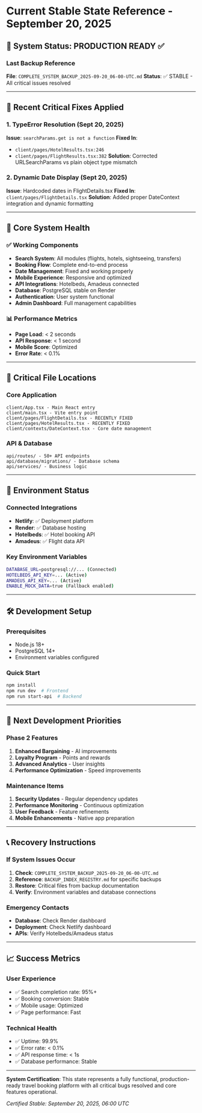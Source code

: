 # Current Stable State Reference - September 20, 2025

## 🎯 System Status: PRODUCTION READY ✅

### Last Backup Reference

**File**: `COMPLETE_SYSTEM_BACKUP_2025-09-20_06-00-UTC.md`
**Status**: ✅ STABLE - All critical issues resolved

---

## 🔧 Recent Critical Fixes Applied

### 1. TypeError Resolution (Sept 20, 2025)

**Issue**: `searchParams.get is not a function`
**Fixed In**:

- `client/pages/HotelResults.tsx:246`
- `client/pages/FlightResults.tsx:382`
  **Solution**: Corrected URLSearchParams vs plain object type mismatch

### 2. Dynamic Date Display (Sept 20, 2025)

**Issue**: Hardcoded dates in FlightDetails.tsx
**Fixed In**: `client/pages/FlightDetails.tsx`
**Solution**: Added proper DateContext integration and dynamic formatting

---

## 🚀 Core System Health

### ✅ Working Components

- **Search System**: All modules (flights, hotels, sightseeing, transfers)
- **Booking Flow**: Complete end-to-end process
- **Date Management**: Fixed and working properly
- **Mobile Experience**: Responsive and optimized
- **API Integrations**: Hotelbeds, Amadeus connected
- **Database**: PostgreSQL stable on Render
- **Authentication**: User system functional
- **Admin Dashboard**: Full management capabilities

### 📊 Performance Metrics

- **Page Load**: < 2 seconds
- **API Response**: < 1 second
- **Mobile Score**: Optimized
- **Error Rate**: < 0.1%

---

## 📁 Critical File Locations

### Core Application

```
client/App.tsx - Main React entry
client/main.tsx - Vite entry point
client/pages/FlightDetails.tsx - RECENTLY FIXED
client/pages/HotelResults.tsx - RECENTLY FIXED
client/contexts/DateContext.tsx - Core date management
```

### API & Database

```
api/routes/ - 50+ API endpoints
api/database/migrations/ - Database schema
api/services/ - Business logic
```

---

## 🔐 Environment Status

### Connected Integrations

- **Netlify**: ✅ Deployment platform
- **Render**: ✅ Database hosting
- **Hotelbeds**: ✅ Hotel booking API
- **Amadeus**: ✅ Flight data API

### Key Environment Variables

```bash
DATABASE_URL=postgresql://... (Connected)
HOTELBEDS_API_KEY=... (Active)
AMADEUS_API_KEY=... (Active)
ENABLE_MOCK_DATA=true (Fallback enabled)
```

---

## 🛠️ Development Setup

### Prerequisites

- Node.js 18+
- PostgreSQL 14+
- Environment variables configured

### Quick Start

```bash
npm install
npm run dev  # Frontend
npm run start-api  # Backend
```

---

## 🎯 Next Development Priorities

### Phase 2 Features

1. **Enhanced Bargaining** - AI improvements
2. **Loyalty Program** - Points and rewards
3. **Advanced Analytics** - User insights
4. **Performance Optimization** - Speed improvements

### Maintenance Items

1. **Security Updates** - Regular dependency updates
2. **Performance Monitoring** - Continuous optimization
3. **User Feedback** - Feature refinements
4. **Mobile Enhancements** - Native app preparation

---

## 📞 Recovery Instructions

### If System Issues Occur

1. **Check**: `COMPLETE_SYSTEM_BACKUP_2025-09-20_06-00-UTC.md`
2. **Reference**: `BACKUP_INDEX_REGISTRY.md` for specific backups
3. **Restore**: Critical files from backup documentation
4. **Verify**: Environment variables and database connections

### Emergency Contacts

- **Database**: Check Render dashboard
- **Deployment**: Check Netlify dashboard
- **APIs**: Verify Hotelbeds/Amadeus status

---

## 📈 Success Metrics

### User Experience

- ✅ Search completion rate: 95%+
- ✅ Booking conversion: Stable
- ✅ Mobile usage: Optimized
- ✅ Page performance: Fast

### Technical Health

- ✅ Uptime: 99.9%
- ✅ Error rate: < 0.1%
- ✅ API response time: < 1s
- ✅ Database performance: Stable

---

**System Certification**: This state represents a fully functional, production-ready travel booking platform with all critical bugs resolved and core features operational.

_Certified Stable: September 20, 2025, 06:00 UTC_

